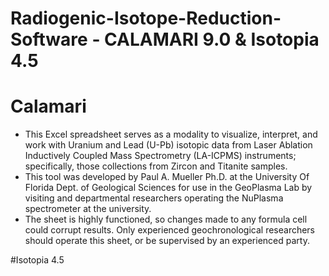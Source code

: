 # Radiogenic-Isotope-Reduction-Software - CALAMARI 9.0 & Isotopia 4.5

# Calamari
- This Excel spreadsheet serves as a modality to visualize, interpret, and work with Uranium and Lead (U-Pb) isotopic data from Laser Ablation Inductively Coupled Mass Spectrometry (LA-ICPMS) instruments; specifically, those collections from Zircon and Titanite samples.
- This tool was developed by Paul A. Mueller Ph.D. at the University Of Florida Dept. of Geological Sciences for use in the GeoPlasma Lab by visiting and departmental researchers operating the NuPlasma spectrometer at the university. 
- The sheet is highly functioned, so changes made to any formula cell could corrupt results. Only experienced geochronological researchers should operate this sheet, or be supervised by an experienced party. 

#Isotopia 4.5
